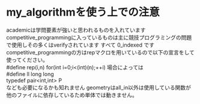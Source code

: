 # my_algorithmを使う上での注意
academicは学問要素が強いと思われるものを入れています  
competitive_programmingに入っているものは主に競技プログラミングの問題で使用しその多くはverifyされています
すべて 0_indexed です  
competitive_programmingの方はrepマクロを用いているので以下の宣言をして使ってください。  
#define rep(i,n) for(int i=0;i<(int)(n);++i)
場合によっては  
#define ll long long  
typedef pair<int,int> P  
なども必要になるかも知れません
geometryはall_in以外は使用している関数が他のファイルに依存しているため単体では動きません。
